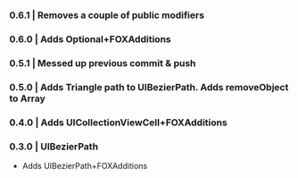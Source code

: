 
### 0.6.1 | Removes a couple of public modifiers

### 0.6.0 | Adds Optional+FOXAdditions

### 0.5.1 | Messed up previous commit & push

### 0.5.0 | Adds Triangle path to UIBezierPath. Adds removeObject to Array

### 0.4.0 | Adds UICollectionViewCell+FOXAdditions

### 0.3.0 | UIBezierPath
- Adds UIBezierPath+FOXAdditions

